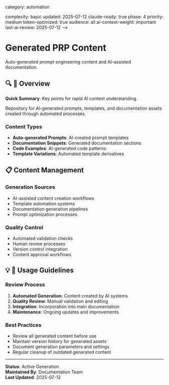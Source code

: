 <!-- AI-METADATA:
<!-- AI-CONTEXT-PRIORITY: always-include="false" summary-threshold="medium" -->category: automation
complexity: basic
updated: 2025-07-12
claude-ready: true
phase: 4
priority: medium
token-optimized: true
audience: all
ai-context-weight: important
last-ai-review: 2025-07-12
-->

# Generated PRP Content

Auto-generated prompt engineering content and AI-assisted documentation.

## 🔍 🎯 Overview

<!-- AI-COMPRESS: strategy="summary" max-tokens="150" -->
**Quick Summary**: Key points for rapid AI context understanding.
<!-- /AI-COMPRESS -->
Repository for AI-generated prompts, templates, and documentation assets created through automated processes.

### Content Types
- **Auto-generated Prompts**: AI-created prompt templates
- **Documentation Snippets**: Generated documentation sections
- **Code Examples**: AI-generated code patterns
- **Template Variations**: Automated template derivatives

## 📋 Content Management

### Generation Sources
- AI-assisted content creation workflows
- Template automation systems
- Documentation generation pipelines
- Prompt optimization processes

### Quality Control
- Automated validation checks
- Human review processes
- Version control integration
- Content approval workflows

## 💡 🔧 Usage Guidelines

### Review Process
1. **Automated Generation**: Content created by AI systems
2. **Quality Review**: Manual validation and editing
3. **Integration**: Incorporation into main documentation
4. **Maintenance**: Ongoing updates and improvements

### Best Practices
- Review all generated content before use
- Maintain version history for generated assets
- Document generation parameters and settings
- Regular cleanup of outdated generated content

---

**Status**: Active Generation  
**Maintained By**: Documentation Team  
**Last Updated**: 2025-07-12
